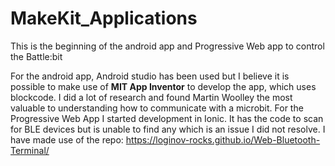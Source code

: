 # MakeKit_Applications
This is the beginning of  the android app and Progressive Web app to control the Battle:bit

For the android app, Android studio has been used but I believe it is possible to make use of **MIT App Inventor** to develop the app, which uses blockcode. I  did a lot of research and found Martin Woolley the most valuable to understanding how to communicate with a microbit.
For the Progressive Web App I started development in Ionic. It has the code to scan for BLE devices but is unable to find any which is an issue I did not resolve. I have made use of the repo: https://loginov-rocks.github.io/Web-Bluetooth-Terminal/ 


